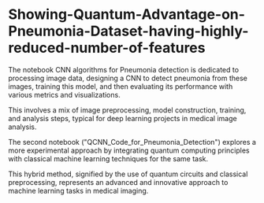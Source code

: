 # Showing-Quantum-Advantage-on-Pneumonia-Dataset-having-highly-reduced-number-of-features
The notebook CNN algorithms for Pneumonia detection is dedicated to processing image data, designing a CNN to detect pneumonia from these images, training this model, and then evaluating its performance with various metrics and visualizations. 


This involves a mix of image preprocessing, model construction, training, and analysis steps, typical for deep learning projects in medical image analysis.


The second notebook ("QCNN_Code_for_Pneumonia_Detection") explores a more experimental approach by integrating quantum computing principles with classical machine learning techniques for the same task.


This hybrid method, signified by the use of quantum circuits and classical preprocessing, represents an advanced and innovative approach to machine learning tasks in medical imaging. ​
